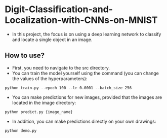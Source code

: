 # Digit-Classification-and-Localization-with-CNNs-on-MNIST
* In this project, the focus is on using a deep learning network to classify and locate a single object in an image.
## How to use?
* First, you need to navigate to the src directory.
* You can train the model yourself using the command (you can change the values of the hyperparameters):
```
python train.py --epoch 100 --lr 0.0001 --batch_size 256
```
* You can make predictions for new images, provided that the images are located in the image directory:
```
python predict.py {image_name}
```
* In addition, you can make predictions directly on your own drawings:
```
python demo.py
```
